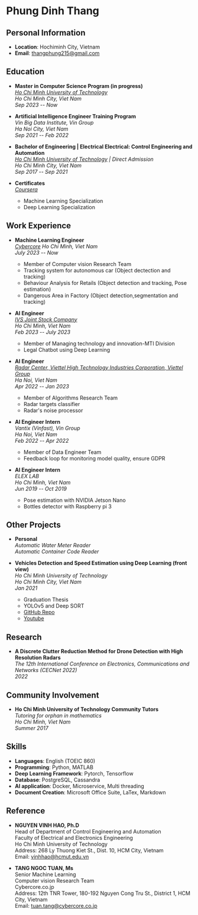 # Phung Dinh Thang

## Personal Information
- **Location**: Hochiminh City, Vietnam
- **Email**: thangphung215@gmail.com
## Education
- **Master in Computer Science Program (in progress)**  
  *[Ho Chi Minh University of Technology](https://pgs.hcmut.edu.vn/)*  
  *Ho Chi Minh City, Viet Nam*  
  *Sep 2023 -- Now*

- **Artificial Intelligence Engineer Training Program**  
  *Vin Big Data Institute, Vin Group*  
  *Ha Noi City, Viet Nam*  
  *Sep 2021 -- Feb 2022*

- **Bachelor of Engineering | Electrical Electrical: Control Engineering and Automation**  
  *[Ho Chi Minh University of Technology](https://hcmut.edu.vn/) | Direct Admission*  
  *Ho Chi Minh City, Viet Nam*  
  *Sep 2017 -- Sep 2021*

- **Certificates**  
  *[Coursera](coursera.org)*  
  - Machine Learning Specialization
  - Deep Learning Specialization

## Work Experience
- **Machine Learning Engineer**  
  *[Cybercore](cybercore.co.jp)*
  *Ho Chi Minh, Viet Nam*  
  *July 2023 -- Now*  
  - Member of Computer vision Research Team
  - Tracking system for autonomous car (Object dectection and tracking)
  - Behaviour Analysis for Retails (Object detection and tracking, Pose estimation)
  - Dangerous Area in Factory (Object detection,segmentation and tracking)

- **AI Engineer**  
  *[IVS Joint Stock Company](https://indivisys.vn/)*  
  *Ho Chi Minh, Viet Nam*  
  *Feb 2023 -- July 2023*  
  - Member of Managing technology and innovation-MTI Division
  - Legal Chatbot using Deep Learning

- **AI Engineer**  
  *[Radar Center, Viettel High Technology Industries Corporation, Viettel Group](https://viettelhightech.vn/)*  
  *Ha Noi, Viet Nam*  
  *Apr 2022 -- Jan 2023*  
  - Member of Algorithms Research Team
  - Radar targets classifier
  - Radar's noise processor

- **AI Engineer Intern**  
  *Vantix (Vinfast), Vin Group*  
  *Ha Noi, Viet Nam*  
  *Feb 2022 -- Apr 2022*  
  - Member of Data Engineer Team
  - Feedback loop for monitoring model quality, ensure GDPR

- **AI Engineer Intern**  
  *ELEX LAB*  
  *Ho Chi Minh, Viet Nam*  
  *Jun 2019 -- Oct 2019*  
  - Pose estimation with NVIDIA Jetson Nano
  - Bottles detector with Raspberry pi 3

## Other Projects

- **Personal**  
  *Automatic Water Meter Reader* \
  *Automatic Container Code Reader*

- **Vehicles Detection and Speed Estimation using Deep Learning (front view)**  
  *Ho Chi Minh University of Technology*  
  *Ho Chi Minh City, Viet Nam*  
  *Jan 2021*  
  - Graduation Thesis
  - YOLOv5 and Deep SORT
  - [GitHub Repo](https://github.com/thangphung215/Vehicle_detection_tracking_speed_estimation_front_view)
  - [Youtube](https://www.youtube.com/watch?v=CZPUt3wOUQM)

## Research
- **A Discrete Clutter Reduction Method for Drone Detection with High Resolution Radars**  
  *The 12th International Conference on Electronics, Communications and Networks (CECNet 2022)*  
  *2022*

## Community Involvement
- **Ho Chi Minh University of Technology Community Tutors**  
  *Tutoring for orphan in mathematics*  
  *Ho Chi Minh, Viet Nam*  
  *Summer 2017*

## Skills
- **Languages**: English (TOEIC 860)
- **Programming**: Python, MATLAB
- **Deep Learning Framework**: Pytorch, Tensorflow
- **Database**: PostgreSQL, Cassandra
- **AI application**: Docker, Microservice, Multi threading
- **Document Creation**: Microsoft Office Suite, LaTex, Markdown

## Reference
- **NGUYEN VINH HAO, Ph.D**  
  Head of Department of Control Engineering and Automation  
  Faculty of Electrical and Electronics Engineering  
  Ho Chi Minh University of Technology  
  Address: 268 Ly Thuong Kiet St., Dist. 10, HCM City, Vietnam  
  Email: vinhhao@hcmut.edu.vn

- **TANG NGOC TUAN, Ms**  
  Senior Machine Learning  
  Computer vision Research Team  
  Cybercore.co.jp  
  Address: 12th TNR Tower, 180-192 Nguyen Cong Tru St., District 1, HCM City, Vietnam  
  Email: tuan.tang@cybercore.co.jp
